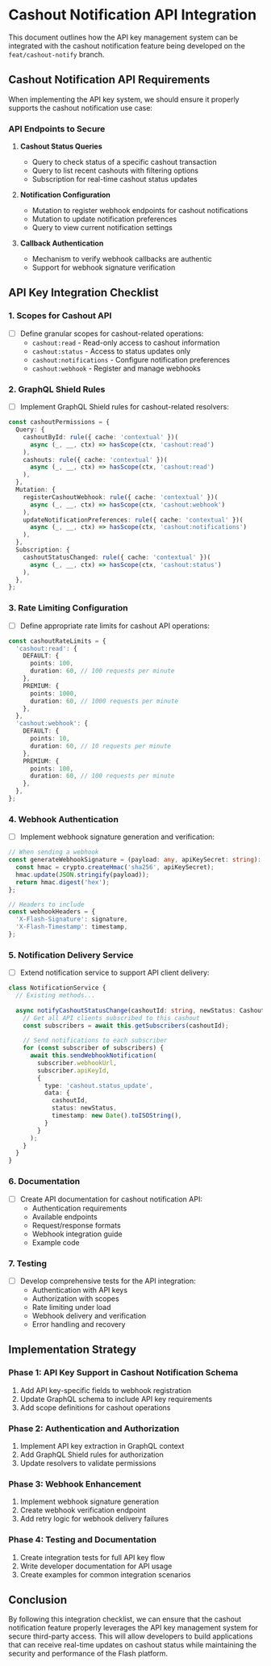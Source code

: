 # Cashout Notification API Integration

This document outlines how the API key management system can be integrated with the cashout notification feature being developed on the `feat/cashout-notify` branch.

## Cashout Notification API Requirements

When implementing the API key system, we should ensure it properly supports the cashout notification use case:

### API Endpoints to Secure

1. **Cashout Status Queries**
   - Query to check status of a specific cashout transaction
   - Query to list recent cashouts with filtering options
   - Subscription for real-time cashout status updates

2. **Notification Configuration**
   - Mutation to register webhook endpoints for cashout notifications
   - Mutation to update notification preferences
   - Query to view current notification settings

3. **Callback Authentication**
   - Mechanism to verify webhook callbacks are authentic
   - Support for webhook signature verification

## API Key Integration Checklist

### 1. Scopes for Cashout API

- [ ] Define granular scopes for cashout-related operations:
  - `cashout:read` - Read-only access to cashout information
  - `cashout:status` - Access to status updates only
  - `cashout:notifications` - Configure notification preferences
  - `cashout:webhook` - Register and manage webhooks

### 2. GraphQL Shield Rules

- [ ] Implement GraphQL Shield rules for cashout-related resolvers:

```typescript
const cashoutPermissions = {
  Query: {
    cashoutById: rule({ cache: 'contextual' })(
      async (_, __, ctx) => hasScope(ctx, 'cashout:read')
    ),
    cashouts: rule({ cache: 'contextual' })(
      async (_, __, ctx) => hasScope(ctx, 'cashout:read')
    ),
  },
  Mutation: {
    registerCashoutWebhook: rule({ cache: 'contextual' })(
      async (_, __, ctx) => hasScope(ctx, 'cashout:webhook')
    ),
    updateNotificationPreferences: rule({ cache: 'contextual' })(
      async (_, __, ctx) => hasScope(ctx, 'cashout:notifications')
    ),
  },
  Subscription: {
    cashoutStatusChanged: rule({ cache: 'contextual' })(
      async (_, __, ctx) => hasScope(ctx, 'cashout:status')
    ),
  },
};
```

### 3. Rate Limiting Configuration

- [ ] Define appropriate rate limits for cashout API operations:

```typescript
const cashoutRateLimits = {
  'cashout:read': {
    DEFAULT: {
      points: 100,
      duration: 60, // 100 requests per minute
    },
    PREMIUM: {
      points: 1000,
      duration: 60, // 1000 requests per minute
    },
  },
  'cashout:webhook': {
    DEFAULT: {
      points: 10,
      duration: 60, // 10 requests per minute
    },
    PREMIUM: {
      points: 100,
      duration: 60, // 100 requests per minute
    },
  },
};
```

### 4. Webhook Authentication

- [ ] Implement webhook signature generation and verification:

```typescript
// When sending a webhook
const generateWebhookSignature = (payload: any, apiKeySecret: string): string => {
  const hmac = crypto.createHmac('sha256', apiKeySecret);
  hmac.update(JSON.stringify(payload));
  return hmac.digest('hex');
};

// Headers to include
const webhookHeaders = {
  'X-Flash-Signature': signature,
  'X-Flash-Timestamp': timestamp,
};
```

### 5. Notification Delivery Service

- [ ] Extend notification service to support API client delivery:

```typescript
class NotificationService {
  // Existing methods...
  
  async notifyCashoutStatusChange(cashoutId: string, newStatus: CashoutStatus): Promise<void> {
    // Get all API clients subscribed to this cashout
    const subscribers = await this.getSubscribers(cashoutId);
    
    // Send notifications to each subscriber
    for (const subscriber of subscribers) {
      await this.sendWebhookNotification(
        subscriber.webhookUrl,
        subscriber.apiKeyId,
        {
          type: 'cashout.status_update',
          data: {
            cashoutId,
            status: newStatus,
            timestamp: new Date().toISOString(),
          }
        }
      );
    }
  }
}
```

### 6. Documentation

- [ ] Create API documentation for cashout notification API:
  - Authentication requirements
  - Available endpoints
  - Request/response formats
  - Webhook integration guide
  - Example code

### 7. Testing

- [ ] Develop comprehensive tests for the API integration:
  - Authentication with API keys
  - Authorization with scopes
  - Rate limiting under load
  - Webhook delivery and verification
  - Error handling and recovery

## Implementation Strategy

### Phase 1: API Key Support in Cashout Notification Schema

1. Add API key-specific fields to webhook registration
2. Update GraphQL schema to include API key requirements
3. Add scope definitions for cashout operations

### Phase 2: Authentication and Authorization

1. Implement API key extraction in GraphQL context
2. Add GraphQL Shield rules for authorization
3. Update resolvers to validate permissions

### Phase 3: Webhook Enhancement

1. Implement webhook signature generation
2. Create webhook verification endpoint
3. Add retry logic for webhook delivery failures

### Phase 4: Testing and Documentation

1. Create integration tests for full API key flow
2. Write developer documentation for API usage
3. Create examples for common integration scenarios

## Conclusion

By following this integration checklist, we can ensure that the cashout notification feature properly leverages the API key management system for secure third-party access. This will allow developers to build applications that can receive real-time updates on cashout status while maintaining the security and performance of the Flash platform.